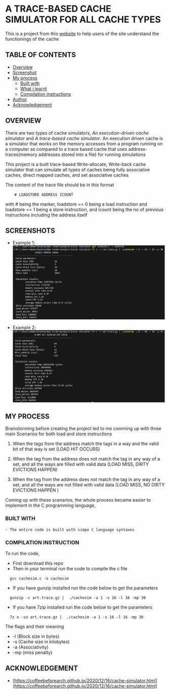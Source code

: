 # A TRACE-BASED CACHE SIMULATOR FOR ALL CACHE TYPES

This is a project from this [website](https://occs.oberlin.edu/~ctaylor/classes/210SP13/cache.html) to help users of the site understand the functionings of the cache

## TABLE OF CONTENTS
- [Overview](#overview)
- [Screenshot](#screenshot)
- [My process](#process)
  - [Built with](#built_with)
  - [What i learnt](#what_i_learnt)
  - [Compilation instructions](#compilation_instruction)
- [Author](#author)
- [Acknowledgement](#acknowledgement)

## OVERVIEW
There are two types of cache simulators,  *An execution-driven cache simulator* and *A trace-based cache simulator*. An execution driven cache is a simulator that works on the memory accesses from a program running on a computer as compared to a trace based cache that uses address-traces(memory addresses stored into a file) for running simulations

This project is a built trace-based Write-allocate, Write-back cache simulator that can simulate all types of caches being fully associative caches, direct mapped caches, and set associative caches

The content of the trace file should be in this format
 ```
     # LOADSTORE ADDRESS ICOUNT
```

with # being the marker, loadstore == 0 being a load instruction and loadstore == 1 being a store instruction, and icount being the no of previous instructions including the address itself

## SCREENSHOTS
- Example 1;
![Example 1](screenshots/example1.png)

- Example 2;
![Example 2](screenshots/example2.png)

## MY PROCESS

Brainstorming before creating the project led to me comming up with three main Scenarios for both load and store instructions
1. When the tags from the address match the tags in a way and the valid bit of that way is set (LOAD HIT OCCURS)

2. When the tag from the address does not match the tag in any way of a set, and all the ways are filled with valid data (LOAD MISS, DIRTY EVICTIONS HAPPEN)

3. When the tag from the address does not match the tag in any way of a set, and all the ways are not filled with valid data (LOAD MISS, NO DIRTY EVICTIONS HAPPEN )

Coming up with these scenarios, the whole process became easier to implement in the C programming language, 

### BUILT WITH
    - The entire code is built with simpe C language syntaxes


### COMPILATION INSTRUCTION
To run the code, 
- First download this repo
- Then in your terminal run the code to compile the c file
```
  gcc cachesim.c -o cachesim
```
- If you have gunzip installed run the code below to get the parameters 
``` 
  gunzip -c art.trace.gz |  ./cachesim -a 1 -s 16 -l 16 -mp 30
```
- If you have 7zip installed run the code below to get the parameters 
``` 
  7z x -so art.trace.gz |  ./cachesim -a 1 -s 16 -l 16 -mp 30
```

The flags and their meaning
-  -l (Block size in bytes)
-  -s (Cache size in kilobytes)
-  -a (Associativity)
-  -mp (miss penalty)
  
## ACKNOWLEDGEMENT
- [https://coffeebeforearch.github.io/2020/12/16/cache-simulator.html](https://coffeebeforearch.github.io/2020/12/16/cache-simulator.html)



